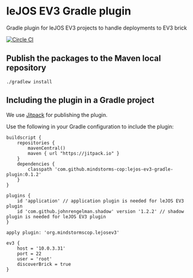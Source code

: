 # leJOS EV3 Gradle plugin

Gradle plugin for leJOS EV3 projects to handle deployments to EV3 brick

[![Circle CI](https://circleci.com/gh/mindstorms-cop/lejos-ev3-gradle-plugin/tree/master.svg?style=shield)](https://circleci.com/gh/mindstorms-cop/lejos-ev3-gradle-plugin/tree/master)

## Publish the packages to the Maven local repository 

```shell
./gradlew install
```

## Including the plugin in a Gradle project

We use [Jitpack](https://jitpack.io/#mindstorms-cop/lejos-ev3-gradle-plugin) for publishing the plugin.

Use the following in your Gradle configuration to include the plugin:

```
buildscript {
    repositories {
        mavenCentral()
        maven { url "https://jitpack.io" }
    }
    dependencies {
        classpath 'com.github.mindstorms-cop:lejos-ev3-gradle-plugin:0.1.2'
    }
}

plugins {
    id 'application' // application plugin is needed for leJOS EV3 plugin
    id 'com.github.johnrengelman.shadow' version '1.2.2' // shadow plugin is needed for leJOS EV3 plugin
}

apply plugin: 'org.mindstormscop.lejosev3'

ev3 {
    host = '10.0.3.31'
    port = 22
    user = 'root'
    discoverBrick = true
}
```
